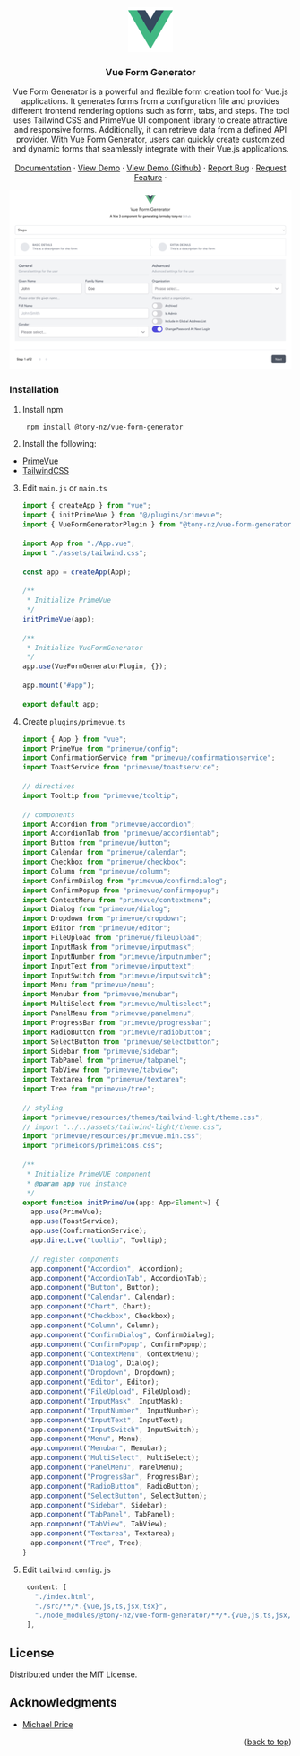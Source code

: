 <!-- Improved compatibility of back to top link: See: https://github.com/othneildrew/Best-README-Template/pull/73 -->

<a name="readme-top"></a>

<!-- PROJECT LOGO -->
<div align="center">
  <a href="https://github.com/tony-nz/vue-form-generator">
    <img src="images/logo.png" alt="Logo" width="80" height="80">
  </a>

<h3 align="center">Vue Form Generator</h3>

  <p align="center">
    Vue Form Generator is a powerful and flexible form creation tool for Vue.js applications. It generates forms from a configuration file and provides different frontend rendering options such as form, tabs, and steps. The tool uses Tailwind CSS and PrimeVue UI component library to create attractive and responsive forms. Additionally, it can retrieve data from a defined API provider. With Vue Form Generator, users can quickly create customized and dynamic forms that seamlessly integrate with their Vue.js applications.
    <br />
    <br />
    <a href="#">Documentation</a>
    ·
    <a href="https://vue-form-generator.netlify.app/" target="_blank">View Demo</a>
    ·
    <a href="https://github.com/tony-nz/vue-form-generator-example" target="_blank">View Demo (Github)</a>
    ·
    <a href="https://github.com/tony-nz/vue-form-generator/issues">Report Bug</a>
    ·
    <a href="https://github.com/tony-nz/vue-form-generator/issues">Request Feature</a>
    ·
  </p>
</div>

[![Product Name Screen Shot][product-screenshot]](https://example.com)

### Installation

1. Install npm
   ```sh
    npm install @tony-nz/vue-form-generator
   ```
2. Install the following:

- [PrimeVue](https://primevue.org/setup)
- [TailwindCSS](https://v2.tailwindcss.com/docs/guides/vue-3-vite)

3. Edit `main.js` or `main.ts`

   ```ts
   import { createApp } from "vue";
   import { initPrimeVue } from "@/plugins/primevue";
   import { VueFormGeneratorPlugin } from "@tony-nz/vue-form-generator";

   import App from "./App.vue";
   import "./assets/tailwind.css";

   const app = createApp(App);

   /**
    * Initialize PrimeVue
    */
   initPrimeVue(app);

   /**
    * Initialize VueFormGenerator
    */
   app.use(VueFormGeneratorPlugin, {});

   app.mount("#app");

   export default app;
   ```

4. Create `plugins/primevue.ts`

   ```ts
   import { App } from "vue";
   import PrimeVue from "primevue/config";
   import ConfirmationService from "primevue/confirmationservice";
   import ToastService from "primevue/toastservice";

   // directives
   import Tooltip from "primevue/tooltip";

   // components
   import Accordion from "primevue/accordion";
   import AccordionTab from "primevue/accordiontab";
   import Button from "primevue/button";
   import Calendar from "primevue/calendar";
   import Checkbox from "primevue/checkbox";
   import Column from "primevue/column";
   import ConfirmDialog from "primevue/confirmdialog";
   import ConfirmPopup from "primevue/confirmpopup";
   import ContextMenu from "primevue/contextmenu";
   import Dialog from "primevue/dialog";
   import Dropdown from "primevue/dropdown";
   import Editor from "primevue/editor";
   import FileUpload from "primevue/fileupload";
   import InputMask from "primevue/inputmask";
   import InputNumber from "primevue/inputnumber";
   import InputText from "primevue/inputtext";
   import InputSwitch from "primevue/inputswitch";
   import Menu from "primevue/menu";
   import Menubar from "primevue/menubar";
   import MultiSelect from "primevue/multiselect";
   import PanelMenu from "primevue/panelmenu";
   import ProgressBar from "primevue/progressbar";
   import RadioButton from "primevue/radiobutton";
   import SelectButton from "primevue/selectbutton";
   import Sidebar from "primevue/sidebar";
   import TabPanel from "primevue/tabpanel";
   import TabView from "primevue/tabview";
   import Textarea from "primevue/textarea";
   import Tree from "primevue/tree";

   // styling
   import "primevue/resources/themes/tailwind-light/theme.css";
   // import "../../assets/tailwind-light/theme.css";
   import "primevue/resources/primevue.min.css";
   import "primeicons/primeicons.css";

   /**
    * Initialize PrimeVUE component
    * @param app vue instance
    */
   export function initPrimeVue(app: App<Element>) {
     app.use(PrimeVue);
     app.use(ToastService);
     app.use(ConfirmationService);
     app.directive("tooltip", Tooltip);

     // register components
     app.component("Accordion", Accordion);
     app.component("AccordionTab", AccordionTab);
     app.component("Button", Button);
     app.component("Calendar", Calendar);
     app.component("Chart", Chart);
     app.component("Checkbox", Checkbox);
     app.component("Column", Column);
     app.component("ConfirmDialog", ConfirmDialog);
     app.component("ConfirmPopup", ConfirmPopup);
     app.component("ContextMenu", ContextMenu);
     app.component("Dialog", Dialog);
     app.component("Dropdown", Dropdown);
     app.component("Editor", Editor);
     app.component("FileUpload", FileUpload);
     app.component("InputMask", InputMask);
     app.component("InputNumber", InputNumber);
     app.component("InputText", InputText);
     app.component("InputSwitch", InputSwitch);
     app.component("Menu", Menu);
     app.component("Menubar", Menubar);
     app.component("MultiSelect", MultiSelect);
     app.component("PanelMenu", PanelMenu);
     app.component("ProgressBar", ProgressBar);
     app.component("RadioButton", RadioButton);
     app.component("SelectButton", SelectButton);
     app.component("Sidebar", Sidebar);
     app.component("TabPanel", TabPanel);
     app.component("TabView", TabView);
     app.component("Textarea", Textarea);
     app.component("Tree", Tree);
   }
   ```

5. Edit `tailwind.config.js`
   ```js
    content: [
      "./index.html",
      "./src/**/*.{vue,js,ts,jsx,tsx}",
      "./node_modules/@tony-nz/vue-form-generator/**/*.{vue,js,ts,jsx,tsx}",
    ],
   ```

<!-- LICENSE -->

## License

Distributed under the MIT License.

## Acknowledgments

- [Michael Price](https://github.com/MickyPrice)

<p align="right">(<a href="#readme-top">back to top</a>)</p>

<!-- MARKDOWN LINKS & IMAGES -->
<!-- https://www.markdownguide.org/basic-syntax/#reference-style-links -->

[contributors-shield]: https://img.shields.io/github/contributors/tony-nz/vue-form-generator.svg?style=for-the-badge
[contributors-url]: https://github.com/tony-nz/vue-form-generator/graphs/contributors
[forks-shield]: https://img.shields.io/github/forks/tony-nz/vue-form-generator.svg?style=for-the-badge
[forks-url]: https://github.com/tony-nz/vue-form-generator/network/members
[stars-shield]: https://img.shields.io/github/stars/tony-nz/vue-form-generator.svg?style=for-the-badge
[stars-url]: https://github.com/tony-nz/vue-form-generator/stargazers
[issues-shield]: https://img.shields.io/github/issues/tony-nz/vue-form-generator.svg?style=for-the-badge
[issues-url]: https://github.com/tony-nz/vue-form-generator/issues
[license-shield]: https://img.shields.io/github/license/tony-nz/vue-form-generator.svg?style=for-the-badge
[license-url]: https://github.com/tony-nz/vue-form-generator/blob/master/LICENSE.txt
[linkedin-shield]: https://img.shields.io/badge/-LinkedIn-black.svg?style=for-the-badge&logo=linkedin&colorB=555
[linkedin-url]: https://linkedin.com/in/linkedin_username
[product-screenshot]: images/screenshot.png
[next.js]: https://img.shields.io/badge/next.js-000000?style=for-the-badge&logo=nextdotjs&logoColor=white
[next-url]: https://nextjs.org/
[react.js]: https://img.shields.io/badge/React-20232A?style=for-the-badge&logo=react&logoColor=61DAFB
[react-url]: https://reactjs.org/
[vue.js]: https://img.shields.io/badge/Vue.js-35495E?style=for-the-badge&logo=vuedotjs&logoColor=4FC08D
[vue-url]: https://vuejs.org/
[angular.io]: https://img.shields.io/badge/Angular-DD0031?style=for-the-badge&logo=angular&logoColor=white
[angular-url]: https://angular.io/
[svelte.dev]: https://img.shields.io/badge/Svelte-4A4A55?style=for-the-badge&logo=svelte&logoColor=FF3E00
[svelte-url]: https://svelte.dev/
[laravel.com]: https://img.shields.io/badge/Laravel-FF2D20?style=for-the-badge&logo=laravel&logoColor=white
[laravel-url]: https://laravel.com
[bootstrap.com]: https://img.shields.io/badge/Bootstrap-563D7C?style=for-the-badge&logo=bootstrap&logoColor=white
[bootstrap-url]: https://getbootstrap.com
[jquery.com]: https://img.shields.io/badge/jQuery-0769AD?style=for-the-badge&logo=jquery&logoColor=white
[jquery-url]: https://jquery.com
